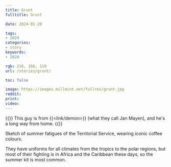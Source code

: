 ```yaml
---
title: Grunt
fulltitle: Grunt

date: 2024-01-20

tags:
- 2024
categories:
- story
keywords:
- 2024

rgb: 216, 166, 119
url: /stories/grunt/

toc: false

image: https://images.millmint.net/fullres/grunt.jpg
reddit:
print:
video:
---
```

{{<note caption>}}
This guy is from {{<link/demon>}} (what they call Jan Mayen), and he's a long way from home.
{{</note>}}

Sketch of summer fatigues of the Territorial Service, wearing iconic coffee colours.

They have uniforms for all climates from the tropics to the polar regions, but most of their fighting is in Africa and the Caribbean these days, so the summer kit is most common.